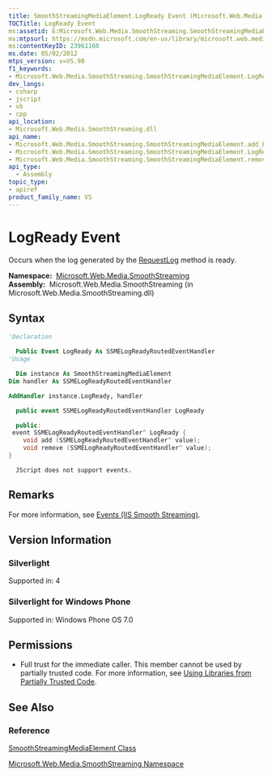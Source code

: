 ```yaml
---
title: SmoothStreamingMediaElement.LogReady Event (Microsoft.Web.Media.SmoothStreaming)
TOCTitle: LogReady Event
ms:assetid: E:Microsoft.Web.Media.SmoothStreaming.SmoothStreamingMediaElement.LogReady
ms:mtpsurl: https://msdn.microsoft.com/en-us/library/microsoft.web.media.smoothstreaming.smoothstreamingmediaelement.logready(v=VS.90)
ms:contentKeyID: 23961160
ms.date: 05/02/2012
mtps_version: v=VS.90
f1_keywords:
- Microsoft.Web.Media.SmoothStreaming.SmoothStreamingMediaElement.LogReady
dev_langs:
- csharp
- jscript
- vb
- cpp
api_location:
- Microsoft.Web.Media.SmoothStreaming.dll
api_name:
- Microsoft.Web.Media.SmoothStreaming.SmoothStreamingMediaElement.add_LogReady
- Microsoft.Web.Media.SmoothStreaming.SmoothStreamingMediaElement.LogReady
- Microsoft.Web.Media.SmoothStreaming.SmoothStreamingMediaElement.remove_LogReady
api_type:
  - Assembly
topic_type:
- apiref
product_family_name: VS
---
```


# LogReady Event

Occurs when the log generated by the [RequestLog](smoothstreamingmediaelement-requestlog-method-microsoft-web-media-smoothstreaming_1.md) method is ready.

**Namespace:**  [Microsoft.Web.Media.SmoothStreaming](microsoft-web-media-smoothstreaming-namespace_1.md)  
**Assembly:**  Microsoft.Web.Media.SmoothStreaming (in Microsoft.Web.Media.SmoothStreaming.dll)

## Syntax

```vb
'Declaration

  Public Event LogReady As SSMELogReadyRoutedEventHandler
'Usage

  Dim instance As SmoothStreamingMediaElement
Dim handler As SSMELogReadyRoutedEventHandler

AddHandler instance.LogReady, handler
```

```csharp
  public event SSMELogReadyRoutedEventHandler LogReady
```

```cpp
  public:
 event SSMELogReadyRoutedEventHandler^ LogReady {
    void add (SSMELogReadyRoutedEventHandler^ value);
    void remove (SSMELogReadyRoutedEventHandler^ value);
}
```

```jscript
  JScript does not support events.
```

## Remarks

For more information, see [Events (IIS Smooth Streaming)](events.md).

## Version Information

### Silverlight

Supported in: 4  

### Silverlight for Windows Phone

Supported in: Windows Phone OS 7.0  

## Permissions

  - Full trust for the immediate caller. This member cannot be used by partially trusted code. For more information, see [Using Libraries from Partially Trusted Code](https://msdn.microsoft.com/library/8skskf63).

## See Also

### Reference

[SmoothStreamingMediaElement Class](smoothstreamingmediaelement-class-microsoft-web-media-smoothstreaming_1.md)

[Microsoft.Web.Media.SmoothStreaming Namespace](microsoft-web-media-smoothstreaming-namespace_1.md)

